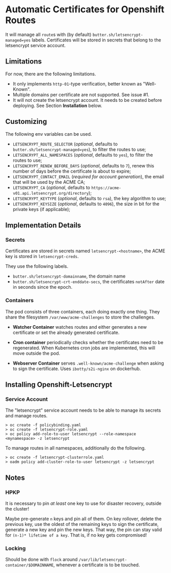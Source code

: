 # Automatic Certificates for Openshift Routes

It will manage all `route`s with (by default) `butter.sh/letsencrypt-managed=yes` labels.
Certificates will be stored in secrets that belong to the letsencrypt service account.


## Limitations
For now, there are the following limitations.

 * It only implements `http-01`-type verification, better known as "Well-Known".
 * Multiple domains per certificate are not supported. See issue #1.
 * It will not create the letsencrypt account.
   It needs to be created before deploying.
   See Section **Installation** below.


## Customizing

The following env variables can be used.

 * `LETSENCRYPT_ROUTE_SELECTOR` (*optional*, defaults to `butter.sh/letsencrypt-managed=yes`), to filter the routes to use;
 * `LETSENCRYPT_ALL_NAMESPACES` (*optional*, defaults to `yes`), to filter the routes to use;
 * `LETSENCRYPT_RENEW_BEFORE_DAYS` (*optional*, defaults to `7`), renew this number of days before the certificate is about to expire;
 * `LETSENCRYPT_CONTACT_EMAIL` (*required for account generation*), the email that will be used by the ACME CA;
 * `LETSENCRYPT_CA` (*optional*, defaults to `https://acme-v01.api.letsencrypt.org/directory`);
 * `LETSENCRYPT_KEYTYPE` (*optional*, defaults to `rsa`), the key algorithm to use;
 * `LETSENCRYPT_KEYSIZE` (*optional*, defaults to `4096`), the size in bit for the private keys (if applicable);



## Implementation Details

### Secrets

Certificates are stored in secrets named `letsencrypt-<hostname>`, the ACME key is stored in `letsencrypt-creds`.

They use the following labels.

 * `butter.sh/letsencrypt-domainname`, the domain name
 * `butter.sh/letsencrypt-crt-enddate-secs`, the certificates `notAfter` date in seconds since the epoch.


### Containers

The pod consists of three containers, each doing exactly one thing.
They share the filesystem `/var/www/acme-challenges` to store the challenges.

 * **Watcher Container**
   watches routes and either generates a new certificate or set the already generated certificate.

 * **Cron container**
   periodically checks whether the certificates need to be regenerated.
   When Kubernetes cron jobs are implemented, this will move outside the pod.

 * **Webserver Container**
   serves `.well-known/acme-challenge` when asking to sign the certificate.
   Uses `ibotty/s2i-nginx` on dockerhub.


## Installing Openshift-Letsencrypt

### Service Account

The "letsencrypt" service account needs to be able to manage its secrets and manage routes.

```
> oc create -f policybinding.yaml
> oc create -f letsencrypt-role.yaml
> oc policy add-role-to-user letsencrypt --role-namespace <mynamespace> -z letsencrypt
```

To manage routes in all namespaces, additionally do the following.

```
> oc create -f letsencrypt-clusterrole.yaml
> oadm policy add-cluster-role-to-user letsencrypt -z letsencrypt
```


## Notes

### HPKP

It is necessary to pin _at least_ one key to use for disaster recovery, outside the cluster!

Maybe pre-generate `n` keys and pin all of them.
On key rollover, delete the previous key, use the oldest of the remaining keys to sign the certificate, generate a new key and pin the new keys.
That way, the pin can stay valid for `(n-1)* lifetime of a key`.
That is, if no key gets compromised!

### Locking

Should be done with `flock` around `/var/lib/letsencrypt-container/$DOMAINNAME`, whenever a certificate is to be touched.

